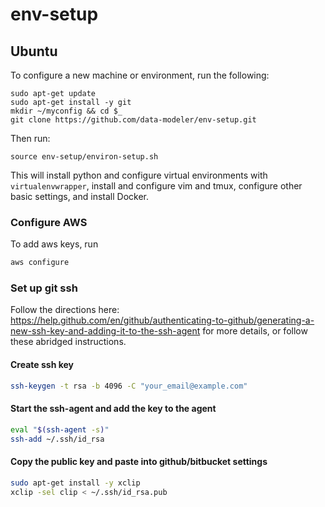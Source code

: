 # env-setup

## Ubuntu
To configure a new machine or environment, run the following:
```
sudo apt-get update
sudo apt-get install -y git
mkdir ~/myconfig && cd $_
git clone https://github.com/data-modeler/env-setup.git
```

Then run:
```
source env-setup/environ-setup.sh
```

This will install python and configure virtual environments with `virtualenvwrapper`, install and configure vim and tmux, configure other basic settings, and install Docker.


### Configure AWS
To add aws keys, run
```bash
aws configure
```

### Set up git ssh
Follow the directions here: https://help.github.com/en/github/authenticating-to-github/generating-a-new-ssh-key-and-adding-it-to-the-ssh-agent for more details, or follow these abridged instructions.

#### Create ssh key
```bash
ssh-keygen -t rsa -b 4096 -C "your_email@example.com"
```
#### Start the ssh-agent and add the key to the agent
```bash
eval "$(ssh-agent -s)"
ssh-add ~/.ssh/id_rsa
```
#### Copy the public key and paste into github/bitbucket settings
```bash
sudo apt-get install -y xclip
xclip -sel clip < ~/.ssh/id_rsa.pub
```
